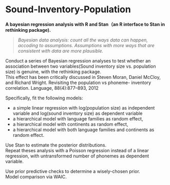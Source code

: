 # Sound-Inventory-Population 
**A bayesian regression analysis with R and Stan（an R interface to Stan in rethinking package).<br/>**

> _Bayesian data analysis: count all the ways data can happen, accoding to assumptions. Assumptions with more ways that are consistent with data are more plausible._


Conduct a series of Bayesian regression analyses to test whether an association between two variables(Sound inventory size vs. population size) is genuine, with the rethinking package.<br/>
This effect has been critically discussed in
Steven Moran, Daniel McCloy, and Richard Wright. Revisiting the population vs phoneme- inventory correlation. Language, 88(4):877–893, 2012<br/>

 Specifically, fit the following models:<br/>
* a simple linear regression with log(population size) as independent variable and log(sound inventory size) as dependent variable<br/>
* a hierarchical model with language families as random effect,<br/>
* a hierarchical model with continents as random effect,<br/>
* a hierarchical model with both language families and continents as random effect.<br/>

Use Stan to estimate the posterior distributions.<br/>
Repeat theses analysis with a Poisson regression instead of a linear regression, with untransformed number of phonemes as dependent variable.<br/>

Use prior predictive checks to determine a wisely-chosen prior.<br/>
Model comparison via WAIC.<br/>
